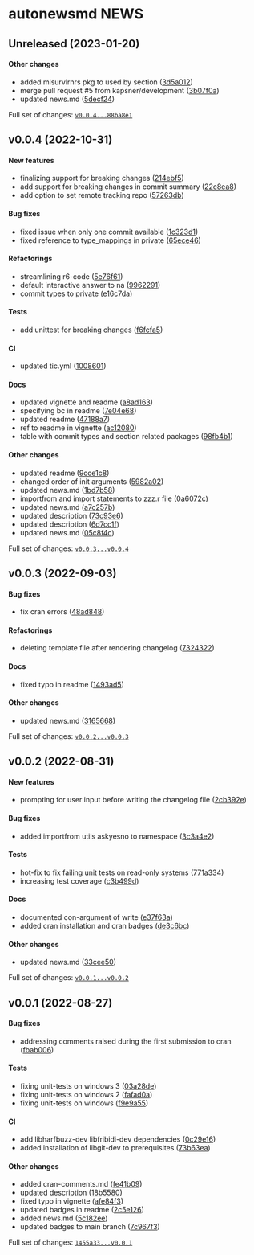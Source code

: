 # autonewsmd NEWS

## Unreleased (2023-01-20)

#### Other changes

-   added mlsurvlrnrs pkg to used by section
    ([3d5a012](https://github.com/kapsner/autonewsmd/tree/3d5a012643fd6bedb54e23ffd870d6447cadbb63))
-   merge pull request \#5 from kapsner/development
    ([3b07f0a](https://github.com/kapsner/autonewsmd/tree/3b07f0afe953e11194b81fcf0ada306dee191bb3))
-   updated news.md
    ([5decf24](https://github.com/kapsner/autonewsmd/tree/5decf248ec4b12bcdc54baeedf631075657fad5a))

Full set of changes:
[`v0.0.4...88ba8e1`](https://github.com/kapsner/autonewsmd/compare/v0.0.4...88ba8e1)

## v0.0.4 (2022-10-31)

#### New features

-   finalizing support for breaking changes
    ([214ebf5](https://github.com/kapsner/autonewsmd/tree/214ebf5fd07cad4a1b8556bd18272c3432b5bf6e))
-   add support for breaking changes in commit summary
    ([22c8ea8](https://github.com/kapsner/autonewsmd/tree/22c8ea87e0618979d2453dccd5483805a117929d))
-   add option to set remote tracking repo
    ([57263db](https://github.com/kapsner/autonewsmd/tree/57263dbc4f12387ce4371e005b961ae661606e0a))

#### Bug fixes

-   fixed issue when only one commit available
    ([1c323d1](https://github.com/kapsner/autonewsmd/tree/1c323d115274b09fe9e05695ed95a89084a3cd6a))
-   fixed reference to type\_mappings in private
    ([65ece46](https://github.com/kapsner/autonewsmd/tree/65ece468574594c8377e2db2d621a490af6979cd))

#### Refactorings

-   streamlining r6-code
    ([5e76f61](https://github.com/kapsner/autonewsmd/tree/5e76f611cd1d65600e4050bc33a65bedfb7352df))
-   default interactive answer to na
    ([9962291](https://github.com/kapsner/autonewsmd/tree/9962291181d1e78baba06a6748ab3a64cbab5ae2))
-   commit types to private
    ([e16c7da](https://github.com/kapsner/autonewsmd/tree/e16c7daad2daee2772efda449f067ced3a40f8bf))

#### Tests

-   add unittest for breaking changes
    ([f6fcfa5](https://github.com/kapsner/autonewsmd/tree/f6fcfa5646b7f8b01bb2affce0e5d8ca0b430c96))

#### CI

-   updated tic.yml
    ([1008601](https://github.com/kapsner/autonewsmd/tree/1008601607514c6ed4a6b0f3088aa0a503935158))

#### Docs

-   updated vignette and readme
    ([a8ad163](https://github.com/kapsner/autonewsmd/tree/a8ad163778ec524ce3cf21df026d1f26fd4a6086))
-   specifying bc in readme
    ([7e04e68](https://github.com/kapsner/autonewsmd/tree/7e04e6861f52ad28994a8a3d2b2fa77cfba635da))
-   updated readme
    ([47188a7](https://github.com/kapsner/autonewsmd/tree/47188a747936f6f08524b91acb90845c7dfb9856))
-   ref to readme in vignette
    ([ac12080](https://github.com/kapsner/autonewsmd/tree/ac12080678bbf3f35a62c5b71ec71ef9af870de1))
-   table with commit types and section related packages
    ([98fb4b1](https://github.com/kapsner/autonewsmd/tree/98fb4b1d678c224326833452bf6098ca9459e429))

#### Other changes

-   updated readme
    ([9cce1c8](https://github.com/kapsner/autonewsmd/tree/9cce1c8a3304cec9cceaaf30573b51c516042462))
-   changed order of init arguments
    ([5982a02](https://github.com/kapsner/autonewsmd/tree/5982a0207528b11c1349d3dce2adfa5fc6293334))
-   updated news.md
    ([1bd7b58](https://github.com/kapsner/autonewsmd/tree/1bd7b58f6c072f1f05aead7eb62d65f63c113d7b))
-   importfrom and import statements to zzz.r file
    ([0a6072c](https://github.com/kapsner/autonewsmd/tree/0a6072c3f70542858ece2aa66c8b8760a2cef25c))
-   updated news.md
    ([a7c257b](https://github.com/kapsner/autonewsmd/tree/a7c257b288092a4f29fdd992639668aa9ca51d3b))
-   updated description
    ([73c93e6](https://github.com/kapsner/autonewsmd/tree/73c93e6afc3f8e542abf5e91ba9c322020a7e5a2))
-   updated description
    ([6d7cc1f](https://github.com/kapsner/autonewsmd/tree/6d7cc1f45359163d2b592b0958c5f610078e4aa9))
-   updated news.md
    ([05c8f4c](https://github.com/kapsner/autonewsmd/tree/05c8f4c3eb7ae38ff6eed8ac9c5c6349489f13d2))

Full set of changes:
[`v0.0.3...v0.0.4`](https://github.com/kapsner/autonewsmd/compare/v0.0.3...v0.0.4)

## v0.0.3 (2022-09-03)

#### Bug fixes

-   fix cran errors
    ([48ad848](https://github.com/kapsner/autonewsmd/tree/48ad8480a22cb2a4ef41c7dd3586cbff0b0d3141))

#### Refactorings

-   deleting template file after rendering changelog
    ([7324322](https://github.com/kapsner/autonewsmd/tree/7324322da4384cffac947c7f9354e8c65b6ea78f))

#### Docs

-   fixed typo in readme
    ([1493ad5](https://github.com/kapsner/autonewsmd/tree/1493ad54f96b1ac8930297ae25633bb40aa37447))

#### Other changes

-   updated news.md
    ([3165668](https://github.com/kapsner/autonewsmd/tree/31656683c9e510ee7f78cee8bffc6100a9538a50))

Full set of changes:
[`v0.0.2...v0.0.3`](https://github.com/kapsner/autonewsmd/compare/v0.0.2...v0.0.3)

## v0.0.2 (2022-08-31)

#### New features

-   prompting for user input before writing the changelog file
    ([2cb392e](https://github.com/kapsner/autonewsmd/tree/2cb392e0cfdf6505447f770871252742371ad44d))

#### Bug fixes

-   added importfrom utils askyesno to namespace
    ([3c3a4e2](https://github.com/kapsner/autonewsmd/tree/3c3a4e26f8f33dca021c5cee0d8bc2f8b41b3b84))

#### Tests

-   hot-fix to fix failing unit tests on read-only systems
    ([771a334](https://github.com/kapsner/autonewsmd/tree/771a33466c1e9a7940b9cd544299f696de7d87d0))
-   increasing test coverage
    ([c3b499d](https://github.com/kapsner/autonewsmd/tree/c3b499d8b9b3a3dff76baeaa2ee658e864ae846b))

#### Docs

-   documented con-argument of write
    ([e37f63a](https://github.com/kapsner/autonewsmd/tree/e37f63a761e1cb38c69879c8627398bc3badbb82))
-   added cran installation and cran badges
    ([de3c6bc](https://github.com/kapsner/autonewsmd/tree/de3c6bc2b5a958a8dd2f3d3efd02901a53731073))

#### Other changes

-   updated news.md
    ([33cee50](https://github.com/kapsner/autonewsmd/tree/33cee507c8b2d4d933fa38c095d39394662ffbf6))

Full set of changes:
[`v0.0.1...v0.0.2`](https://github.com/kapsner/autonewsmd/compare/v0.0.1...v0.0.2)

## v0.0.1 (2022-08-27)

#### Bug fixes

-   addressing comments raised during the first submission to cran
    ([fbab006](https://github.com/kapsner/autonewsmd/tree/fbab006658f4a26b4112e5413af5f3da88bd68bb))

#### Tests

-   fixing unit-tests on windows 3
    ([03a28de](https://github.com/kapsner/autonewsmd/tree/03a28deb949360ca900b163166d3bc0de0ba8030))
-   fixing unit-tests on windows 2
    ([fafad0a](https://github.com/kapsner/autonewsmd/tree/fafad0ac6a6a55ea32eefbcab19952e5dffa14e3))
-   fixing unit-tests on windows
    ([f9e9a55](https://github.com/kapsner/autonewsmd/tree/f9e9a55d61ef13fd0e6ce0ac43d612dac8a33ac2))

#### CI

-   add libharfbuzz-dev libfribidi-dev dependencies
    ([0c29e16](https://github.com/kapsner/autonewsmd/tree/0c29e16decfced092530918eb1411064c263754f))
-   added installation of libgit-dev to prerequisites
    ([73b63ea](https://github.com/kapsner/autonewsmd/tree/73b63ea32d255e6f2b697124059e05c4affd9294))

#### Other changes

-   added cran-comments.md
    ([fe41b09](https://github.com/kapsner/autonewsmd/tree/fe41b09a48d99692139253a27b2281badf2710b5))
-   updated description
    ([18b5580](https://github.com/kapsner/autonewsmd/tree/18b558032c7cd5e8619afe7a1da6f0ddbc1fc9b5))
-   fixed typo in vignette
    ([afe84f3](https://github.com/kapsner/autonewsmd/tree/afe84f3748e4c504b90f878c78e4edd2f6c76503))
-   updated badges in readme
    ([2c5e126](https://github.com/kapsner/autonewsmd/tree/2c5e126abdb69978640166ced935601de406e025))
-   added news.md
    ([5c182ee](https://github.com/kapsner/autonewsmd/tree/5c182eedbfd3dd26383aff59663c7e1ab6262973))
-   updated badges to main branch
    ([7c967f3](https://github.com/kapsner/autonewsmd/tree/7c967f3424fdd88390792d3a3053902349974153))

Full set of changes:
[`1455a33...v0.0.1`](https://github.com/kapsner/autonewsmd/compare/1455a33...v0.0.1)
